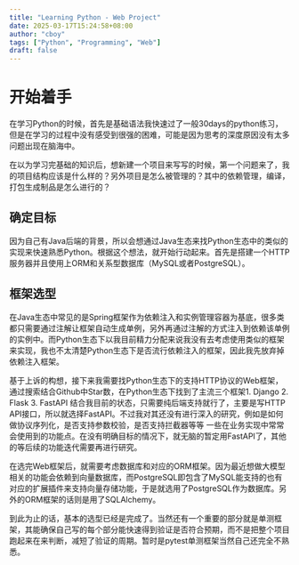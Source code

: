 ```yaml
---
title: "Learning Python - Web Project"
date: 2025-03-17T15:24:58+08:00
author: "cboy"
tags: ["Python", "Programming", "Web"]
draft: false
---
```


# 开始着手

  在学习Python的时候，首先是基础语法我快速过了一般30days的python练习，但是在学习的过程中没有感受到很强的困难，可能是因为思考的深度原因没有太多问题出现在脑海中。

  在以为学习完基础的知识后，想新建一个项目来写写的时候，第一个问题来了，我的项目结构应该是什么样的？另外项目是怎么被管理的？其中的依赖管理，编译，打包生成制品是怎么进行的？

## 确定目标

  因为自己有Java后端的背景，所以会想通过Java生态来找Python生态中的类似的实现来快速熟悉Python。根据这个想法，就开始行动起来。首先是搭建一个HTTP服务器并且使用上ORM和关系型数据库（MySQL或者PostgreSQL）。

## 框架选型

  在Java生态中常见的是Spring框架作为依赖注入和实例管理容器为基底，很多类都只需要通过注解让框架自动生成单例，另外再通过注解的方式注入到依赖该单例的实例中。而Python生态下以我目前精力分配来说我没有去考虑使用类似的框架来实现，我也不太清楚Python生态下是否流行依赖注入的框架，因此我先放弃掉依赖注入框架。

   基于上诉的构想，接下来我需要找Python生态下的支持HTTP协议的Web框架，通过搜索结合Github中Star数，在Python生态下找到了主流三个框架1. Django 2. Flask 3. FastAPI 结合我目前的状态，只需要纯后端支持就行了，主要是写HTTP API接口，所以就选择FastAPI。不过我对其还没有进行深入的研究，例如是如何做协议序列化，是否支持参数校验，是否支持拦截器等等 一些在业务实现中常常会使用到的功能点。在没有明确目标的情况下，就无脑的暂定用FastAPI了，其他的等后续的功能迭代需要再进行研究。

  在选完Web框架后，就需要考虑数据库和对应的ORM框架。因为最近想做大模型相关的功能会依赖到向量数据库，而PostgreSQL即包含了MySQL能支持的也有对应的扩展插件来支持向量存储功能，于是就选用了PostgreSQL作为数据库。另外的ORM框架的话则是用了SQLAlchemy。

  到此为止的话，基本的选型已经是完成了。当然还有一个重要的部分就是单测框架，其能确保自己写的每个部分能快速得到验证是否符合预期，而不是把整个项目跑起来在来判断，减短了验证的周期。暂时是pytest单测框架当然自己还完全不熟悉。